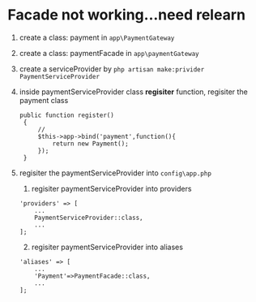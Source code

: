 # Facade  not working...need relearn
1. create a class: payment in ```app\PaymentGateway```
2. create a class: paymentFacade in ```app\paymentGateway```
3. create a serviceProvider by ```php artisan make:privider PaymentServiceProvider```
4. inside paymentServiceProvider class **regisiter** function, regisiter the payment class
   ```
   public function register()
    {
        //
        $this->app->bind('payment',function(){
            return new Payment();
        });
    }
    ```
5. regisiter the paymentServiceProvider into ```config\app.php```
    1. regisiter paymentServiceProvider into providers
    ```
    'providers' => [
        ...
        PaymentServiceProvider::class,
        ...
    ];
    ```
    2. regisiter paymentServiceProvider into aliases

    ```
    'aliases' => [
        ...
        'Payment'=>PaymentFacade::class,
        ...
    ];
    ```

